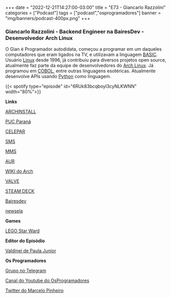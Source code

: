 +++
date = "2022-12-21T14:27:00-03:00"
title = "E73 - Giancarlo Razzolini"
categories = ["Podcast"]
tags = ["podcast","osprogramadores"]
banner = "img/banners/podcast-400px.png"
+++

### Giancarlo Razzolini - Backend Engineer na BairesDev - Desenvolvedor Arch Linux

O Gian é Programador autodidata, começou a programar em um daqueles computadores que eram ligados na TV, e utilizavam a linguagem [BASIC](https://en.wikipedia.org/wiki/BASIC). Usuário [Linux](https://www.linux.org/) desde 1996, já contribuiu para diversos projetos open source, atualmente faz parte da equipe de desenvolvedores do [Arch Linux](https://wiki.archlinux.org/title/Main_page_(Portugu%C3%AAs)).
Já programou em [COBOL](https://en.wikipedia.org/wiki/COBOL), entre outras linguagens esotéricas. Atualmente desenvolve APIs usando [Python](https://www.python.org/) como linguagem.

{{< spotify type="episode" id="6RUk83bcqboyl3cyNLKWNN" width="80%">}}

**Links**

[ARCHINSTALL](https://wiki.archlinux.org/title/archinstall)

[PUC Paraná](https://www.pucpr.br/)

[CELEPAR](https://www.celepar.pr.gov.br/)

[SMS](https://en.wikipedia.org/wiki/SMS)

[MMS](https://en.wikipedia.org/wiki/Multimedia_Messaging_Service)

[AUR](https://aur.archlinux.org/)

[WIKI do Arch](https://archlinux.org/)

[VALVE](https://www.valvesoftware.com/en/)

[STEAM DECK](https://store.steampowered.com/steamdeck)

[Bairesdev](https://www.bairesdev.com/)

[newsela](https://newsela.com/)

**Games**

[LEGO Star Ward](https://www.lego.com/en-ca/themes/star-wars)

**Editor do Episódio**

[Valdinei de Paula Junior](https://www.linkedin.com/in/valdinei-de-paula-junior-009634230/)

**Os Programadores**

[Grupo no Telegram](https://t.me/osprogramadores)

[Canal do Youtube do OsProgramadores](https://www.youtube.com/channel/UCt_YNYGl6K5yNXlXEQDdwWg?view_as=subscriber)

[Twitter do Marcelo Pinheiro](https://twitter.com/mpinheir)

